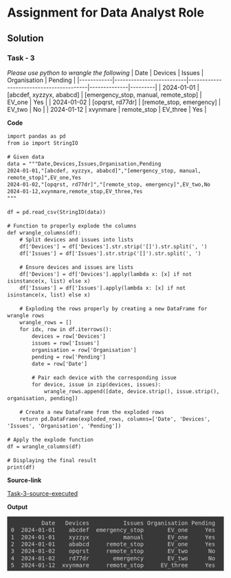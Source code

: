 # Assignment for Data Analyst Role 
## Solution
### Task - 3
*Please use python to wrangle the following*
| Date       | Devices                 | Issues                                  | Organisation | Pending |
|------------|--------------------------|-----------------------------------------|--------------|---------|
| 2024-01-01 | [abcdef, xyzzyx, ababcd] | [emergency_stop, manual, remote_stop]   | EV_one       | Yes     |
| 2024-01-02 | [opqrst, rd77dr]         | [remote_stop, emergency]                | EV_two       | No      |
| 2024-01-12 | xvynmare                 | remote_stop                             | EV_three     | Yes     |


**Code**
````
import pandas as pd
from io import StringIO

# Given data
data = """Date,Devices,Issues,Organisation,Pending
2024-01-01,"[abcdef, xyzzyx, ababcd]","[emergency_stop, manual, remote_stop]",EV_one,Yes
2024-01-02,"[opqrst, rd77dr]","[remote_stop, emergency]",EV_two,No
2024-01-12,xvynmare,remote_stop,EV_three,Yes
"""

df = pd.read_csv(StringIO(data))

# Function to properly explode the columns
def wrangle_columns(df):
    # Split devices and issues into lists
    df['Devices'] = df['Devices'].str.strip('[]').str.split(', ')
    df['Issues'] = df['Issues'].str.strip('[]').str.split(', ')
    
    # Ensure devices and issues are lists
    df['Devices'] = df['Devices'].apply(lambda x: [x] if not isinstance(x, list) else x)
    df['Issues'] = df['Issues'].apply(lambda x: [x] if not isinstance(x, list) else x)
    
    # Exploding the rows properly by creating a new DataFrame for wrangle rows
    wrangle_rows = []
    for idx, row in df.iterrows():
        devices = row['Devices']
        issues = row['Issues']
        organisation = row['Organisation']
        pending = row['Pending']
        date = row['Date']
        
        # Pair each device with the corresponding issue
        for device, issue in zip(devices, issues):
            wrangle_rows.append([date, device.strip(), issue.strip(), organisation, pending])
    
    # Create a new DataFrame from the exploded rows
    return pd.DataFrame(exploded_rows, columns=['Date', 'Devices', 'Issues', 'Organisation', 'Pending'])

# Apply the explode function
df = wrangle_columns(df)

# Displaying the final result
print(df)
````

****Source-link****

[Task-3-source-executed](https://colab.research.google.com/drive/1tTzC2RzYfaUnPMRLKk4tKF4_Sqty395Y?usp=sharing)


**Output**
<p align="">
  <img src="https://github.com/fileediting/kazam_data_analyst_assignment/blob/main/img/Task-3-output.png" alt="Task-3-output">
</p>
